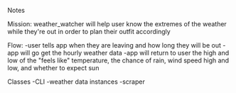 Notes

Mission: weather_watcher will help user know the extremes of the weather while they're out in order to plan their outfit accordingly

Flow:
-user tells app when they are leaving and how long they will be out
-app will go get the hourly weather data
-app will return to user the high and low of the "feels like" temperature, the chance of rain, wind speed high and low, and whether to expect sun

Classes
-CLI
-weather data instances
-scraper